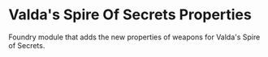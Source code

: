 # Valda's Spire Of Secrets Properties

Foundry module that adds the new properties of weapons for Valda's Spire of Secrets.
